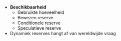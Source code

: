 - **Beschikbaarheid**
	- Gebruikte hoeveelheid
	- Bewezen reserve
	- Conditionele reserve
	- Speculatieve reserve
- Dynamiek reserves hangt af van wereldwijde vraag